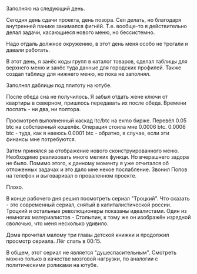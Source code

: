 Заполняю на следующий день.

Сегодня день сдачи проекта, день позора.
Сел делать, но благодаря внутренней панике занимался фигнёй. Т.е. вообще-то я действительно делал задачи, касающиеся нового меню, но бессистемно.

Надо отдаль должное окружению, в этот день меня особо не трогали и давали работать.

В этот день, я занёс коды групп в каталог товаров, сделал таблицы для верхнего меню и занёс туда данные для городских профилей. Также создал таблицу для нижнего меню, но пока не заполнял.

Заполнял даблицы под плитоту на ютубе.

После обеда сна не получилось. Я забыл отдать жене ключи от квартиры в северном, пришлось передавать их после обеда. Времени поспать - ни два, ни полтора.

Просмотрел выполненный каскад ltc/btc на exmo бирже. Перевёл 0.05 btc на собственный кошелёк. Операция стоила мне 0.0006 btc. 0.0006 btc - туда, как я наеюсь 0.0001 btc - обратно, в случае, если эти финансы мне потребуются.

Затем принялся за отображение нового сконструированного меню. Необходимо реализовать много мелких функци. Но вчерашнего задора не было.
Помимо этого, к данному моменту я уже отчитался об отложенных задачах и это дало мне некое послабление. Звонил Попов на телефон и выговаривал о проваленном проекте.

Плохо.

В конце рабочего дня решил посмотреть сериал "Троцкий". Что сказать - это современный сериал, снятый в капиталистической россии. Троцкий и остальные революционеры показаны идеалистами. Один из немногих материалистов - Столыпин, к тому же он изображён изрядной сволочью, что меня несколько удивило.

Дома прочитал малому три главы детской книжки и продолжил просмотр сериала. Лёг спать в 00:15.

В общем, этот сериал не является "душеспасительным". Смотреть можно только в качестве мозговой нагрузки, по аналогии с политическими роликами на ютубе.